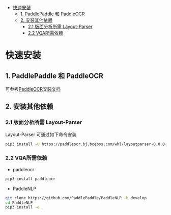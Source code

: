 - [快速安装](#快速安装)
  - [1. PaddlePaddle 和 PaddleOCR](#1-paddlepaddle-和-paddleocr)
  - [2. 安装其他依赖](#2-安装其他依赖)
    - [2.1 版面分析所需  Layout-Parser](#21-版面分析所需--layout-parser)
    - [2.2  VQA所需依赖](#22--vqa所需依赖)

# 快速安装

## 1. PaddlePaddle 和 PaddleOCR

可参考[PaddleOCR安装文档](../../doc/doc_ch/installation.md)

## 2. 安装其他依赖

### 2.1 版面分析所需  Layout-Parser

Layout-Parser 可通过如下命令安装

```bash
pip3 install -U https://paddleocr.bj.bcebos.com/whl/layoutparser-0.0.0-py3-none-any.whl
```
### 2.2  VQA所需依赖
* paddleocr

```bash
pip3 install paddleocr
```

* PaddleNLP
```bash
git clone https://github.com/PaddlePaddle/PaddleNLP -b develop
cd PaddleNLP
pip3 install -e .
```
